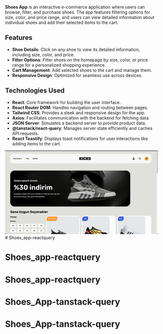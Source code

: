
**Shoes App** is an interactive e-commerce application where users can browse, filter, and purchase shoes. The app features filtering options for size, color, and price range, and users can view detailed information about individual shoes and add their selected items to the cart.

## Features

- **Shoe Details**: Click on any shoe to view its detailed information, including size, color, and price.
- **Filter Options**: Filter shoes on the homepage by size, color, or price range for a personalized shopping experience.
- **Cart Management**: Add selected shoes to the cart and manage them.
- **Responsive Design**: Optimized for seamless use across devices.

## Technologies Used

- **React**: Core framework for building the user interface.
- **React Router DOM**: Handles navigation and routing between pages.
- **Tailwind CSS**: Provides a sleek and responsive design for the app.
- **Axios**: Facilitates communication with the backend for fetching data.
- **JSON Server**: Simulates a backend server to provide product data.
- **@tanstack/react-query**: Manages server state efficiently and caches API requests.
- **React Toastify**: Displays toast notifications for user interactions like adding items to the cart.

![GIF](shoes.gif)# Shoes_app-reactquery
# Shoes_app-reactquery
# Shoes_app-reactquery
# Shoes_App-tanstack-query
# Shoes_App-tanstack-query
